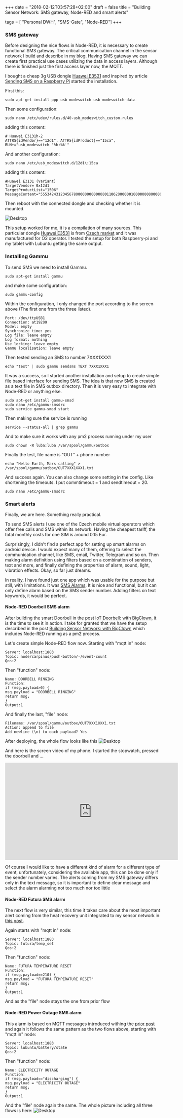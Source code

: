 +++
date = "2018-02-12T03:57:28+02:00"
draft = false
title = "Building Sensor Network: SMS gateway, Node-RED and smart alerts"

tags = [ "Personal DWH", "SMS-Gate", "Node-RED"]
+++

### SMS gateway
Before designing the nice flows in Node-RED, it is necessary to create functional SMS gateway. The critical communication channel in the sensor network I build and describe in my blog. Having SMS gateway we can create first practical use cases utilizing the data in access layers. Although there is finished just the first access layer now, the MQTT. 

I bought a cheap 3g USB dongle [Huawei E3531](https://consumer.huawei.com/en/mobile-broadband/e3531/specs/) and inspired by article [Sending SMS on a Raspberry Pi](https://escapologybb.com/send-sms-from-raspberry-pi/) started the installation.

First this:
```
sudo apt-get install ppp usb-modeswitch usb-modeswitch-data
```

Then some configuration:
```
sudo nano /etc/udev/rules.d/40-usb_modeswitch_custom.rules
```

adding this content:
```
# Huawei E3131h-2
ATTRS{idVendor}=="12d1", ATTRS{idProduct}=="15ca", RUN+="usb_modeswitch '%b:%k'"
```

And another configuration:
```
sudo nano /etc/usb_modeswitch.d/12d1\:15ca
```

adding this content:
```
#Huawei E3131 (Variant)
TargetVendor= 0x12d1
TargetProductList="1506"
MessageContent="55534243123456780000000000000011062000000100000000000000000000"
```

Then reboot with the connected dongle and checking whether it is mounted.

![Desktop](/images/2018/02/3gdongle1.png)

This setup worked for me, it is a compilation of many sources. This particular dongle [Huawei E3531](https://consumer.huawei.com/en/mobile-broadband/e3531/specs/) is from [Czech market](https://modemy.heureka.cz/huawei-e3531/) and it was manufactured for O2 operator. I tested the setup for both Raspberry-pi and my tablet with Lubuntu getting the same output.

### Installing Gammu
To send SMS we need to install Gammu. 
```
sudo apt-get install gammu
```

and make some configuration:
```
sudo gammu-config
```

Within the configuration, I only changed the port according to the screen above (The first one from the three listed).
```
Port: /dev/ttyUSB1
Connection: at19200
Model: empty
Synchronize time: yes
Log file: leave empty
Log format: nothing
Use locking: leave empty
Gammu localisation: leave empty
```

Then tested sending an SMS to number 7XXX1XXX1
```
echo "test" | sudo gammu sendsms TEXT 7XXX1XXX1
```

It was a success, so I started another installation and setup to create simple file based interface for sending SMS. The idea is that new SMS is created as a text file in SMS outbox directory. Then it is very easy to integrate with Node-RED or anything else.

```
sudo apt-get install gammu-smsd
sudo nano /etc/gammu-smsdrc
sudo service gammu-smsd start
```

Then making sure the service is running
```
service --status-all | grep gammu
```

And to make sure it works with any pm2 process running under my user
```
sudo chown -R luba:luba /var/spool/gammu/outbox
```

Finally the test, file name is "OUT" + phone number
```
echo "Hello Earth, Mars calling" > /var/spool/gammu/outbox/OUT7XXX1XXX1.txt
```

And success again. You can also change some setting in the config. Like shortening the timeouts. I put commtimeout = 1 and sendtimeout = 20.
```
sudo nano /etc/gammu-smsdrc
```


### Smart alerts
Finally, we are here. Something really practical. 

To send SMS alerts I use one of the Czech mobile virtual operators which offer free calls and SMS within its network. Having the cheapest tariff, the total monthly costs for one SIM is around 0.15 Eur. 

Surprisingly, I didn't find a perfect app for setting up smart alarms on android device. I would expect many of them, offering to select the communication channel, like SMS, email, Twitter, Telegram and so on. Then making alarm definition using filters based on a combination of senders, text and more, and finally defining the properties of alarm, sound, light, vibration effects. Okay, so far just dreams.

In reality, I have found just one app which was usable for the purpose but still, with limitations. It was [SMS Alarms](https://play.google.com/store/apps/details?id=com.unt.usms&hl=cs). It is nice and functional, but it can only define alarm based on the SMS sender number. Adding filters on text keywords, it would be perfect. 

#### Node-RED Doorbell SMS alarm
After building the smart Doorbell in the post [IoT Doorbell: with BigClown](/iot-doorbell-bc/), it is the time to see it in action. I take for granted that we have the setup described in the post [Building Sensor Network: with BigClown](/building-sensor-network-bc/) which includes Node-RED running as a pm2 process. 

Let's  create simple Node-RED flow now. Starting with "mqtt in" node:
```
Server: localhost:1883
Topic: node/carpinus/push-button/-/event-count
Qos:2
```

Then "function" node:
```
Name: DOORBELL RINGING
Function: 
if (msg.payload>0) {
msg.payload = "DOORBELL RINGING"
return msg;
}
Output:1
```

And finally the last, "file" node:
```
Filename: /var/spool/gammu/outbox/OUT7XXX1XXX1.txt
Action: append to file
Add newline (\n) to each payload? Yes
```

After deploying, the whole flow looks like this
![Desktop](/images/2018/02/flow1.png)

And here is the screen video of my phone. I started the stopwatch, pressed the doorbell and ...

<iframe width="560" height="315" src="https://www.youtube.com/embed/5yyMZo36UJE" frameborder="0" allow="autoplay; encrypted-media" allowfullscreen></iframe>

Of course I would like to have a different kind of alarm for a different type of event, unfortunately, considering the available app, this can be done only if the sender number varies. The alerts coming from my SMS gateway differs only in the text message, so it is important to define clear message and select the alarm alarming not too much nor too little

#### Node-RED Futura SMS alarm
The next flow  is very similar, this time it takes care about the most important alert coming from the heat recovery unit integrated to my sensor network in [this post](/building-sensor-network-futura/).

Again starts with "mqtt in" node:
```
Server: localhost:1883
Topic: futura/temp_set
Qos:2
```

Then "function" node:
```
Name: FUTURA TEMPERATURE RESET
Function: 
if (msg.payload==210) {
msg.payload = "FUTURA TEMPERATURE RESET"
return msg;
}
Output:1
```

And as the "file" node stays the one from prior flow

#### Node-RED Power Outage SMS alarm
This alarm is based on MQTT messages introduced withing the [prior post](/building-sensor-network-battery/) and again it follows the same pattern as the two flows above, starting with "mqtt in" node:
```
Server: localhost:1883
Topic: lubuntu/battery/state
Qos:2
```

Then "function" node:
```
Name: ELECTRICITY OUTAGE
Function: 
if (msg.payload=="discharging") {
msg.payload = "ELECTRICITY OUTAGE"
return msg;
}
Output:1
```

And the "file" node again the same. The whole picture including all three flows is here:
![Desktop](/images/2018/02/flow2.png)